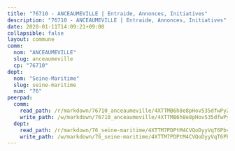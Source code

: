 ```yaml
---
title: "76710 - ANCEAUMEVILLE | Entraide, Annonces, Initiatives"
description: "76710 - ANCEAUMEVILLE | Entraide, Annonces, Initiatives"
date: 2020-01-11T14:09:21+09:00
collapsible: false
layout: commune
comm:
  nom: "ANCEAUMEVILLE"
  slug: anceaumeville
  cp: "76710"
dept:
  nom: "Seine-Maritime"
  slug: seine-maritime
  num: "76"
peerpad:
  comm:
    read_path: /r/markdown/76710_anceaumeville/4XTTMB6h8e8pHov535dfwPyZADiEcx1AmqqMWCvGHTQPaZxQ3
    write_path: /w/markdown/76710_anceaumeville/4XTTMB6h8e8pHov535dfwPyZADiEcx1AmqqMWCvGHTQPaZxQ3-K3TgUZWXZRSGCDbX2YsV1WD1Td4dftkYju6ygRwjVmPQAgN5DqVb45mD3F2sGZL9MUtNzXFQcaiZpTNGUi7CBjHVt53TwnGRAe7GxeEuxfcMroS4BcLbwzhDPDhCjPiqxFyvWma3
  dept:
    read_path: /r/markdown/76_seine-maritime/4XTTM7PDPtM4CVQoDyyVqT6Pbvj1SVtndpXJdTDsc7xwdMTdt
    write_path: /w/markdown/76_seine-maritime/4XTTM7PDPtM4CVQoDyyVqT6Pbvj1SVtndpXJdTDsc7xwdMTdt-K3TgUmo7Qwp8ZQz8qKFjC8WCY27ypEpX2c8BXeSV9rrPY1zRZn2SrYwkBXF8VnHkcepiXsccFfKHYuT2JNgSMXxLRaUGRu6o5B3BB15nZxEho97cTz3yC4eRTX4hZM1hcyAZrn8r
---
```


